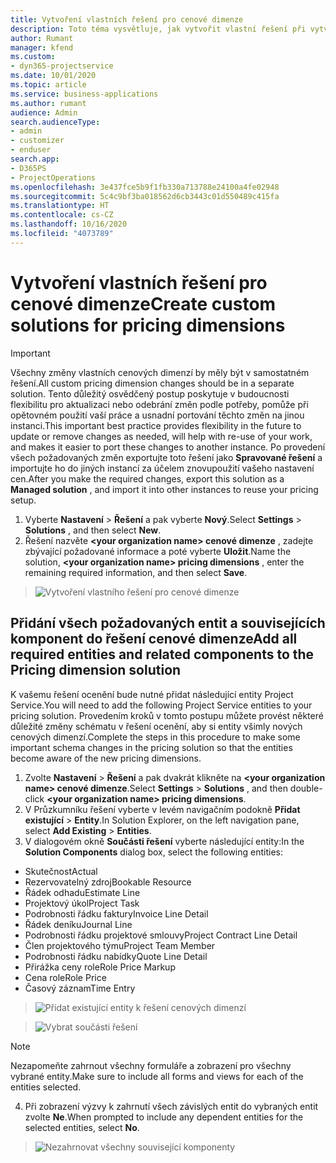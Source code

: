 ```yaml
---
title: Vytvoření vlastních řešení pro cenové dimenze
description: Toto téma vysvětluje, jak vytvořit vlastní řešení při vytváření vlastních cenových dimenzí.
author: Rumant
manager: kfend
ms.custom:
- dyn365-projectservice
ms.date: 10/01/2020
ms.topic: article
ms.service: business-applications
ms.author: rumant
audience: Admin
search.audienceType:
- admin
- customizer
- enduser
search.app:
- D365PS
- ProjectOperations
ms.openlocfilehash: 3e437fce5b9f1fb330a713788e24100a4fe02948
ms.sourcegitcommit: 5c4c9bf3ba018562d6cb3443c01d550489c415fa
ms.translationtype: HT
ms.contentlocale: cs-CZ
ms.lasthandoff: 10/16/2020
ms.locfileid: "4073789"
---
```

# <a name="create-custom-solutions-for-pricing-dimensions"></a><span data-ttu-id="8bb27-103">Vytvoření vlastních řešení pro cenové dimenze</span><span class="sxs-lookup"><span data-stu-id="8bb27-103">Create custom solutions for pricing dimensions</span></span>

> [!IMPORTANT]
> <span data-ttu-id="8bb27-104">Všechny změny vlastních cenových dimenzí by měly být v samostatném řešení.</span><span class="sxs-lookup"><span data-stu-id="8bb27-104">All custom pricing dimension changes should be in a separate solution.</span></span> <span data-ttu-id="8bb27-105">Tento důležitý osvědčený postup poskytuje v budoucnosti flexibilitu pro aktualizaci nebo odebrání změn podle potřeby, pomůže při opětovném použití vaší práce a usnadní portování těchto změn na jinou instanci.</span><span class="sxs-lookup"><span data-stu-id="8bb27-105">This important best practice provides flexibility in the future to update or remove changes as needed, will help with re-use of your work, and makes it easier to port these changes to another instance.</span></span> <span data-ttu-id="8bb27-106">Po provedení všech požadovaných změn exportujte toto řešení jako **Spravované řešení** a importujte ho do jiných instancí za účelem znovupoužití vašeho nastavení cen.</span><span class="sxs-lookup"><span data-stu-id="8bb27-106">After you make the required changes, export this solution as a **Managed solution** , and import it into other instances to reuse your pricing setup.</span></span>

1. <span data-ttu-id="8bb27-107">Vyberte **Nastavení** > **Řešení** a pak vyberte **Nový**.</span><span class="sxs-lookup"><span data-stu-id="8bb27-107">Select **Settings** > **Solutions** , and then select **New**.</span></span> 
2. <span data-ttu-id="8bb27-108">Řešení nazvěte **\<your organization name> cenové dimenze** , zadejte zbývající požadované informace a poté vyberte **Uložit**.</span><span class="sxs-lookup"><span data-stu-id="8bb27-108">Name the solution, **\<your organization name> pricing dimensions** , enter the remaining required information, and then select **Save**.</span></span>

> ![Vytvoření vlastního řešení pro cenové dimenze](media/Creation-of-custom-pricing-dimension-solution.PNG)
  
## <a name="add-all-required-entities-and-related-components-to-the-pricing-dimension-solution"></a><span data-ttu-id="8bb27-110">Přidání všech požadovaných entit a souvisejících komponent do řešení cenové dimenze</span><span class="sxs-lookup"><span data-stu-id="8bb27-110">Add all required entities and related components to the Pricing dimension solution</span></span>
<span data-ttu-id="8bb27-111">K vašemu řešení ocenění bude nutné přidat následující entity Project Service.</span><span class="sxs-lookup"><span data-stu-id="8bb27-111">You will need to add the following Project Service entities to your pricing solution.</span></span> <span data-ttu-id="8bb27-112">Provedením kroků v tomto postupu můžete provést některé důležité změny schématu v řešení ocenění, aby si entity všimly nových cenových dimenzí.</span><span class="sxs-lookup"><span data-stu-id="8bb27-112">Complete the steps in this procedure to make some important schema changes in the pricing solution so that the entities become aware of the new pricing dimensions.</span></span>

1. <span data-ttu-id="8bb27-113">Zvolte **Nastavení** > **Řešení** a pak dvakrát klikněte na **\<your organization name> cenové dimenze**.</span><span class="sxs-lookup"><span data-stu-id="8bb27-113">Select **Settings** > **Solutions** , and then double-click **\<your organization name> pricing dimensions**.</span></span> 
2. <span data-ttu-id="8bb27-114">V Průzkumníku řešení vyberte v levém navigačním podokně **Přidat existující** > **Entity**.</span><span class="sxs-lookup"><span data-stu-id="8bb27-114">In Solution Explorer, on the left navigation pane, select **Add Existing** > **Entities**.</span></span>
3. <span data-ttu-id="8bb27-115">V dialogovém okně **Součásti řešení** vyberte následující entity:</span><span class="sxs-lookup"><span data-stu-id="8bb27-115">In the **Solution Components** dialog box, select the following entities:</span></span>

- <span data-ttu-id="8bb27-116">Skutečnost</span><span class="sxs-lookup"><span data-stu-id="8bb27-116">Actual</span></span>
- <span data-ttu-id="8bb27-117">Rezervovatelný zdroj</span><span class="sxs-lookup"><span data-stu-id="8bb27-117">Bookable Resource</span></span>
- <span data-ttu-id="8bb27-118">Řádek odhadu</span><span class="sxs-lookup"><span data-stu-id="8bb27-118">Estimate Line</span></span>
- <span data-ttu-id="8bb27-119">Projektový úkol</span><span class="sxs-lookup"><span data-stu-id="8bb27-119">Project Task</span></span>
- <span data-ttu-id="8bb27-120">Podrobnosti řádku faktury</span><span class="sxs-lookup"><span data-stu-id="8bb27-120">Invoice Line Detail</span></span>
- <span data-ttu-id="8bb27-121">Řádek deníku</span><span class="sxs-lookup"><span data-stu-id="8bb27-121">Journal Line</span></span>
- <span data-ttu-id="8bb27-122">Podrobnosti řádku projektové smlouvy</span><span class="sxs-lookup"><span data-stu-id="8bb27-122">Project Contract Line Detail</span></span>
- <span data-ttu-id="8bb27-123">Člen projektového týmu</span><span class="sxs-lookup"><span data-stu-id="8bb27-123">Project Team Member</span></span>
- <span data-ttu-id="8bb27-124">Podrobnosti řádku nabídky</span><span class="sxs-lookup"><span data-stu-id="8bb27-124">Quote Line Detail</span></span>
- <span data-ttu-id="8bb27-125">Přirážka ceny role</span><span class="sxs-lookup"><span data-stu-id="8bb27-125">Role Price Markup</span></span>
- <span data-ttu-id="8bb27-126">Cena role</span><span class="sxs-lookup"><span data-stu-id="8bb27-126">Role Price</span></span> 
- <span data-ttu-id="8bb27-127">Časový záznam</span><span class="sxs-lookup"><span data-stu-id="8bb27-127">Time Entry</span></span> 

> ![Přidat existující entity k řešení cenových dimenzí](media/Existing-entities-to-PD-solution.png)

> ![Vybrat součásti řešení](media/Dimension-Components.png)

> [!NOTE]
> <span data-ttu-id="8bb27-130">Nezapomeňte zahrnout všechny formuláře a zobrazení pro všechny vybrané entity.</span><span class="sxs-lookup"><span data-stu-id="8bb27-130">Make sure to include all forms and views for each of the entities selected.</span></span>

4. <span data-ttu-id="8bb27-131">Při zobrazení výzvy k zahrnutí všech závislých entit do vybraných entit zvolte **Ne**.</span><span class="sxs-lookup"><span data-stu-id="8bb27-131">When prompted to include any dependent entities for the selected entities, select **No**.</span></span>

> ![Nezahrnovat všechny související komponenty](media/Do-not-include-required.png)


